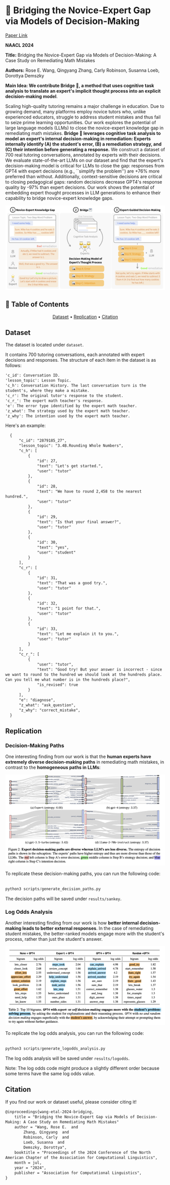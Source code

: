 # 🌁 Bridging the Novice-Expert Gap via Models of Decision-Making

[Paper Link](https://arxiv.org/abs/2310.10648)

**NAACL 2024**

**Title:** Bridging the Novice-Expert Gap via Models of Decision-Making: A Case Study on Remediating Math Mistakes

**Authors:** Rose E. Wang, Qingyang Zhang, Carly Robinson, Susanna Loeb, Dorottya Demszky

**Main Idea: We contribute Bridge 🌁, a method that uses cognitive task analysis to translate an expert's implicit thought process into an explicit decision-making model**.

Scaling high-quality tutoring remains a major challenge in education.
Due to growing demand, many platforms employ novice tutors who, unlike experienced educators, struggle to address student mistakes and thus fail to seize prime learning opportunities.
Our work explores the potential of large language models (LLMs) to close the novice-expert knowledge gap in remediating math mistakes.
**Bridge 🌁 leverages cognitive task analysis to model an expert's internal decision-making in remediation: Experts internally identify (A) the student's error, (B) a remediation strategy, and (C) their intention before generating a response.**
We construct a dataset of 700 real tutoring conversations, annotated by experts with their decisions.
We evaluate state-of-the-art LLMs on our dataset and find that the expert's decision-making model is critical for LLMs to close the gap: 
responses from GPT4 with expert decisions (e.g., ``simplify the problem'') are +76% more preferred than without.
Additionally, context-sensitive decisions are critical to closing pedagogical gaps: 
random decisions decrease GPT4's response quality by -97% than expert decisions.
Our work shows the potential of embedding expert thought processes in LLM generations to enhance their capability to bridge novice-expert knowledge gaps. 

![Main Figure](assets/fig1.png)

## 📖 Table of Contents
<p align="center">
    <a href="#dataset">Dataset</a> •
    <a href="#replication">Replication</a> •
    <a href="#citation">Citation</a>
</p>

## Dataset

The dataset is located under `dataset`.

It contains 700 tutoring conversations, each annotated with expert decisions and responses.
The structure of each item in the dataset is as follows:

```
'c_id': Conversation ID.
'lesson_topic': Lesson Topic.
'c_h': Conversation History. The last conversation turn is the student's, where they make a mistake.
'c_r': The original tutor's response to the student.
'c_r_': The expert math teacher's response.
'e': The error type identified by the expert math teacher.
'z_what': The strategy used by the expert math teacher.
'z_why': The intention used by the expert math teacher. 
```

Here's an example:
```
  {
      "c_id": "2879185_27",
      "lesson_topic": "3.4B.Rounding Whole Numbers",
      "c_h": [
          {
              "id": 27,
              "text": "Let's get started.",
              "user": "tutor"
          },
          {
              "id": 28,
              "text": "We have to round 2,458 to the nearest hundred.",
              "user": "tutor"
          },
          {
              "id": 29,
              "text": "Is that your final answer?",
              "user": "tutor"
          },
          {
              "id": 30,
              "text": "yes",
              "user": "student"
          }
      ],
      "c_r": [
          {
              "id": 31,
              "text": "That was a good try.",
              "user": "tutor"
          },
          {
              "id": 32,
              "text": "1 point for that.",
              "user": "tutor"
          },
          {
              "id": 33,
              "text": "Let me explain it to you.",
              "user": "tutor"
          }
      ],
      "c_r_": [
          {
              "user": "tutor",
              "text": "Good try! But your answer is incorrect - since we want to round to the hundred we should look at the hundreds place. Can you tell me what number is in the hundreds place?",
              "is_revised": true
          }
      ],
      "e": "diagnose",
      "z_what": "ask_question",
      "z_why": "correct_mistake",
  }
```

## Replication

### Decision-Making Paths

One interesting finding from our work is that the **human experts have extremely diverse decision-making paths** in remediating math mistakes, in contrast to the **homogeneous paths in LLMs**: 

![Decision Paths](assets/decision_paths.png)

To replicate these decision-making paths, you can run the following code:

```python

python3 scripts/generate_decision_paths.py

```

The decision paths will be saved under `results/sankey`.

### Log Odds Analysis

Another interesting finding from our work is how **better internal decision-making leads to better external responses**. In the case of remediating student mistakes, the better-ranked models engage more with the student's process, rather than just the student's answer.

![Log Odds](assets/logodds.png)

To replicate the log odds analysis, you can run the following code:

```python

python3 scripts/generate_logodds_analysis.py

```

The log odds analysis will be saved under `results/logodds`.

Note: The log odds code might produce a slightly different order because some terms have the same log odds value.


## Citation

If you find our work or dataset useful, please consider citing it! 

```
@inproceedings{wang-etal-2024-bridging,
    title = "Bridging the Novice-Expert Gap via Models of Decision-Making: A Case Study on Remediating Math Mistakes"
    author = "Wang, Rose E.  and
        Zhang, Qingyang  and
        Robinson, Carly  and
        Loeb, Susanna  and
        Demszky, Dorottya",
    booktitle = "Proceedings of the 2024 Conference of the North American Chapter of the Association for Computational Linguistics",
    month = jul,
    year = "2024",
    publisher = "Association for Computational Linguistics",
}
```